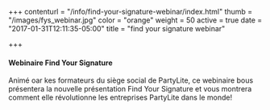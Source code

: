 +++
contenturl = "/info/find-your-signature-webinar/index.html"
thumb = "/images/fys_webinar.jpg"
color = "orange"
weight = 50
active = true
date = "2017-01-31T12:11:35-05:00"
title = "find your signature webinar"

+++

#### Webinaire Find Your Signature

Animé oar kes formateurs du siège social de PartyLite, ce webinaire bous présentera la nouvelle présentation Find Your Signature et vous montrera comment elle révolutionne les entreprises PartyLite dans le monde!
